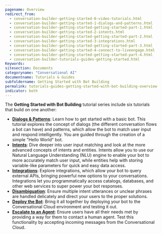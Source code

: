 ```yaml
---
pagename: Overview
redirect_from:
  - conversation-builder-getting-started-0-video-tutorials.html
  - conversation-builder-getting-started-1-dialogs-and-patterns.html
  - conversation-builder-getting-started-getting-started-part-1.html
  - conversation-builder-getting-started-2-intents.html
  - conversation-builder-getting-started-getting-started-part-2.html
  - conversation-builder-getting-started-3-integrations.html
  - conversation-builder-getting-started-getting-started-part-3.html
  - conversation-builder-getting-started-4-connect-to-liveengage.html
  - conversation-builder-getting-started-getting-started-part-4.html
  - conversation-builder-tutorials-guides-getting-started.html
Keywords:
sitesection: Documents
categoryname: "Conversational AI"
documentname: Tutorials & Guides
subfoldername: Getting Started with Bot Building
permalink: tutorials-guides-getting-started-with-bot-building-overview.html
indicator: both
---
```


The **Getting Started with Bot Building** tutorial series include six tutorials that build on one another:

* **[Dialogs & Patterns](tutorials-guides-getting-started-with-bot-building-dialogs-patterns.html)**: Learn how to get started with a basic bot. This tutorial explores the concept of dialogs (the different conversation flows a bot can have) and patterns, which allow the bot to match user input and respond intelligently. You are guided through the creation of a simple "Hello World" bot.
* **[Intents](tutorials-guides-getting-started-with-bot-building-intents.html)**: Dive deeper into user input matching and look at the more advanced concepts of intents and entities. Intents allow you to use our Natural Language Understanding (NLU) engine to enable your bot to more accurately match user input, while entities help with storing variable-like parameters for quick and easy data access.
* **[Integrations](tutorials-guides-getting-started-with-bot-building-integrations.html)**: Explore integrations, which allow your bot to query external APIs, bringing powerful new options to your conversations. Integrations let you programmatically access catalogs, databases, and other web services to super power your bot responses.
* **[Disambiguation](tutorials-guides-getting-started-with-bot-building-disambiguation.html)**: Ensure multiple intent utterances or unclear phrases are handled delicately and direct your users to the proper solutions.
* **[Deploy the Bot](tutorials-guides-getting-started-with-bot-building-deploy-the-bot.html)**: Bring it all together by deploying your bot to the Conversational Cloud environment and testing it out.
* **[Escalate to an Agent](tutorials-guides-getting-started-with-bot-building-escalate-to-an-agent.html)**: Ensure users have all their needs met by providing a way for them to contact a human agent. Test this functionality by accepting incoming messages from the Conversational Cloud.

